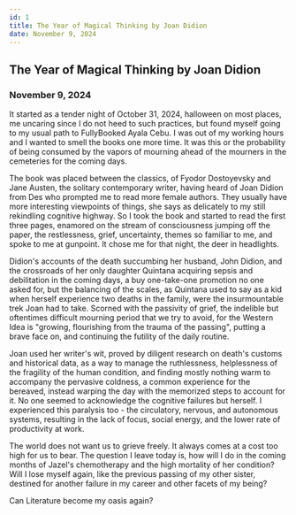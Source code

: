 ```yaml
---
id: 1
title: The Year of Magical Thinking by Joan Didion
date: November 9, 2024
---
```


## The Year of Magical Thinking by Joan Didion

### November 9, 2024

It started as a tender night of October 31, 2024, halloween on most places, me uncaring since I do not heed to such practices, but found myself going to my usual path to FullyBooked Ayala Cebu. I was out of my working hours and I wanted to smell the books one more time. It was this or the probability of being consumed by the vapors of mourning ahead of the mourners in the cemeteries for the coming days.

The book was placed between the classics, of Fyodor Dostoyevsky and Jane Austen, the solitary contemporary writer, having heard of Joan Didion from Des who prompted me to read more female authors. They usually have more interesting viewpoints of things, she says as delicately to my still rekindling cognitive highway. So I took the book and started to read the first three pages, enamored on the stream of consciousness jumping off the paper, the restlessness, grief, uncertainty, themes so familiar to me, and spoke to me at gunpoint. It chose me for that night, the deer in headlights.

Didion's accounts of the death succumbing her husband, John Didion, and the crossroads of her only daughter Quintana acquiring sepsis and debilitation in the coming days, a buy one-take-one promotion no one asked for, but the balancing of the scales, as Quintana used to say as a kid when herself experience two deaths in the family, were the insurmountable trek Joan had to take. Scorned with the passivity of grief, the indelible but oftentimes difficult mourning period that we try to avoid, for the Western Idea is "growing, flourishing from the trauma of the passing", putting a brave face on, and continuing the futility of the daily routine. 

Joan used her writer's wit, proved by diligent research on death's customs and historical data, as a way to manage the ruthlessness, helplessness of the fragility of the human condition, and finding mostly nothing warm to accompany the pervasive coldness, a common experience for the bereaved, instead warping the day with the memorized steps to account for it. No one seemed to acknowledge the cognitive failures but herself. I experienced this paralysis too - the circulatory, nervous, and autonomous systems, resulting in the lack of focus, social energy, and the lower rate of productivity at work.

The world does not want us to grieve freely. It always comes at a cost too high for us to bear. The question I leave today is, how will I do in the coming months of Jazel's chemotherapy and the high mortality of her condition? Will I lose myself again, like the previous passing of my other sister, destined for another failure in my career and other facets of my being? 

Can Literature become my oasis again?
